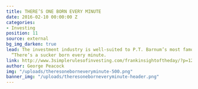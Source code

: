 ```yaml
---
title: THERE’S ONE BORN EVERY MINUTE
date: 2016-02-10 00:00:00 Z
categories:
- Investing
position: 11
source: external
bg_img_darken: true
lead: The investment industry is well-suited to P.T. Barnum’s most famous utterance,
  “There’s a sucker born every minute.
link: http://www.3simplerulesofinvesting.com/frankinsightoftheday/?p=1297
author: George Peacock
img: "/uploads/theresoneborneveryminute-500.png"
banner_img: "/uploads/theresoneborneveryminute-header.png"
---
```


